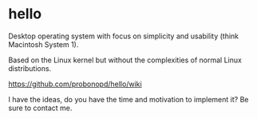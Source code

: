 # hello

Desktop operating system with focus on simplicity and usability (think Macintosh System 1).

Based on the Linux kernel but without the complexities of normal Linux distributions.

https://github.com/probonopd/hello/wiki

I have the ideas, do you have the time and motivation to implement it? Be sure to contact me.
